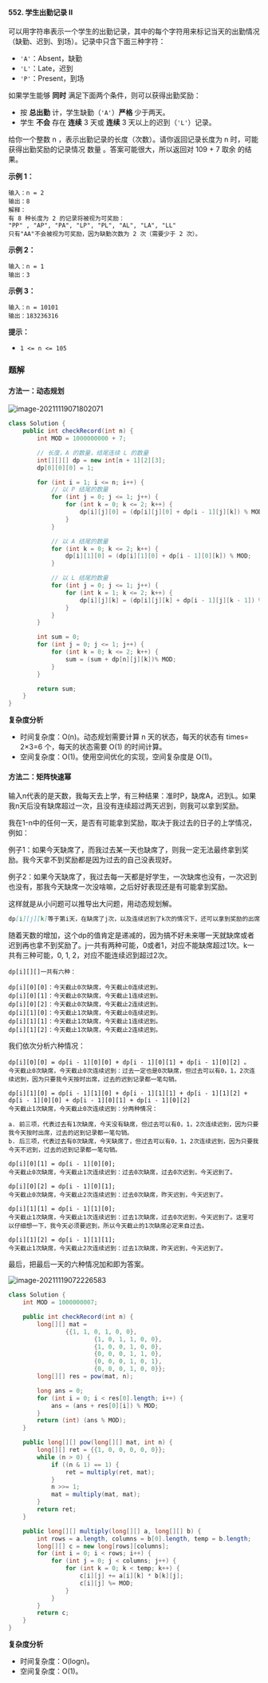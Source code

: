 #### 552. 学生出勤记录 II

可以用字符串表示一个学生的出勤记录，其中的每个字符用来标记当天的出勤情况（缺勤、迟到、到场）。记录中只含下面三种字符：

- `'A'`：Absent，缺勤
- `'L'`：Late，迟到
- `'P'`：Present，到场

如果学生能够 **同时** 满足下面两个条件，则可以获得出勤奖励：

- 按 **总出勤** 计，学生缺勤（`'A'`）**严格** 少于两天。
- 学生 **不会** 存在 **连续** 3 天或 **连续** 3 天以上的迟到（`'L'`）记录。

给你一个整数 n ，表示出勤记录的长度（次数）。请你返回记录长度为 n 时，可能获得出勤奖励的记录情况 数量 。答案可能很大，所以返回对 109 + 7 取余 的结果。

**示例 1：**

```shell
输入：n = 2
输出：8
解释：
有 8 种长度为 2 的记录将被视为可奖励：
"PP" , "AP", "PA", "LP", "PL", "AL", "LA", "LL" 
只有"AA"不会被视为可奖励，因为缺勤次数为 2 次（需要少于 2 次）。
```

**示例 2：**

```shell
输入：n = 1
输出：3
```

**示例 3：**

```shell
输入：n = 10101
输出：183236316
```

**提示：**

- `1 <= n <= 105`

### 题解

#### 方法一：动态规划

![image-20211119071802071](http://gitlab.wsh-study.com/xp-study/LeeteCode/blob/master/矩阵快速幂/images/学生出勤记录II/1.jpg)

```java
class Solution {
    public int checkRecord(int n) {
        int MOD = 1000000000 + 7;

        // 长度，A 的数量，结尾连续 L 的数量
        int[][][] dp = new int[n + 1][2][3];
        dp[0][0][0] = 1;

        for (int i = 1; i <= n; i++) {
            // 以 P 结尾的数量
            for (int j = 0; j <= 1; j++) {
                for (int k = 0; k <= 2; k++) {
                    dp[i][j][0] = (dp[i][j][0] + dp[i - 1][j][k]) % MOD;
                }
            }

            // 以 A 结尾的数量
            for (int k = 0; k <= 2; k++) {
                dp[i][1][0] = (dp[i][1][0] + dp[i - 1][0][k]) % MOD;
            }

            // 以 L 结尾的数量
            for (int j = 0; j <= 1; j++) {
                for (int k = 1; k <= 2; k++) {
                    dp[i][j][k] = (dp[i][j][k] + dp[i - 1][j][k - 1]) % MOD;
                }
            }
        }

        int sum = 0;
        for (int j = 0; j <= 1; j++) {
            for (int k = 0; k <= 2; k++) {
                sum = (sum + dp[n][j][k])% MOD;
            }
        }

        return sum;
    }
}
```

**复杂度分析**

* 时间复杂度：O(n)。动态规划需要计算 n 天的状态，每天的状态有 times= 2×3=6 个，每天的状态需要 O(1) 的时间计算。
* 空间复杂度：O(1)。使用空间优化的实现，空间复杂度是 O(1)。

#### 方法二：矩阵快速幂

输入n代表的是天数，我每天去上学，有三种结果：准时P，缺席A，迟到L。如果我n天后没有缺席超过一次，且没有连续超过两天迟到，则我可以拿到奖励。

我在1-n中的任何一天，是否有可能拿到奖励，取决于我过去的日子的上学情况，例如：

例子1：如果今天缺席了，而我过去某一天也缺席了，则我一定无法最终拿到奖励。我今天拿不到奖励都是因为过去的自己没表现好。

例子2：如果今天缺席了，我过去每一天都是好学生，一次缺席也没有，一次迟到也没有，那我今天缺席一次没啥嘛，之后好好表现还是有可能拿到奖励。

这样就是从小问题可以推导出大问题，用动态规划解。

```markdown
dp[i][j][k]等于第i天，在缺席了j次，以及连续迟到了k次的情况下，还可以拿到奖励的出席排列的数量。
```

随着天数的增加，这个dp的值肯定是递减的，因为搞不好未来哪一天就缺席或者迟到再也拿不到奖励了。j一共有两种可能，0或者1，对应不能缺席超过1次。k一共有三种可能，0, 1, 2，对应不能连续迟到超过2次。

`dp[i][][]一共有六种：`

```shell
dp[i][0][0]：今天截止0次缺席，今天截止0连续迟到。
dp[i][0][1]：今天截止0次缺席，今天截止1连续迟到。
dp[i][0][2]：今天截止0次缺席，今天截止2连续迟到。
dp[i][1][0]：今天截止1次缺席，今天截止0连续迟到。
dp[i][1][1]：今天截止1次缺席，今天截止1连续迟到。
dp[i][1][2]：今天截止1次缺席，今天截止2连续迟到。
```

我们依次分析六种情况：

```shell
dp[i][0][0] = dp[i - 1][0][0] + dp[i - 1][0][1] + dp[i - 1][0][2] 。
今天截止0次缺席，今天截止0次连续迟到：过去一定也是0次缺席，但过去可以有0，1，2次连续迟到，因为只要我今天按时出席，过去的迟到记录都一笔勾销。
```

```shell
dp[i][1][0] = dp[i - 1][1][0] + dp[i - 1][1][1] + dp[i - 1][1][2] + dp[i - 1][0][0] + dp[i - 1][0][1] + dp[i - 1][0][2]
今天截止1次缺席，今天截止0次连续迟到：分两种情况：

a. 前三项，代表过去有1次缺席，今天没有缺席，但过去可以有0，1，2次连续迟到，因为只要我今天按时出席，过去的迟到记录都一笔勾销。
b. 后三项，代表过去有0次缺席，今天缺席了，但过去可以有0，1，2次连续迟到，因为只要我今天不迟到，过去的迟到记录都一笔勾销。
```

```shell
dp[i][0][1] = dp[i - 1][0][0];
今天截止0次缺席，今天截止1次连续迟到：过去0次缺席，过去0次迟到，今天迟到了。
```

```shell
dp[i][0][2] = dp[i - 1][0][1];
今天截止0次缺席，今天截止2次连续迟到：过去0次缺席，昨天迟到，今天迟到了。
```

```shell
dp[i][1][1] = dp[i - 1][1][0];
今天截止1次缺席，今天截止1次连续迟到：过去1次缺席，过去0次迟到，今天迟到了。这里可以仔细想一下，我今天必须要迟到，所以今天截止的1次缺席必定来自过去。
```

```shell
dp[i][1][2] = dp[i - 1][1][1];
今天截止1次缺席，今天截止2次连续迟到：过去1次缺席，昨天迟到，今天迟到了。
```

最后，把最后一天的六种情况加和即为答案。

![image-20211119072226583](http://gitlab.wsh-study.com/xp-study/LeeteCode/blob/master/矩阵快速幂/images/学生出勤记录II/2.jpg)

```java
class Solution {
    int MOD = 1000000007;

    public int checkRecord(int n) {
        long[][] mat =
                {{1, 1, 0, 1, 0, 0},
                        {1, 0, 1, 1, 0, 0},
                        {1, 0, 0, 1, 0, 0},
                        {0, 0, 0, 1, 1, 0},
                        {0, 0, 0, 1, 0, 1},
                        {0, 0, 0, 1, 0, 0}};
        long[][] res = pow(mat, n);

        long ans = 0;
        for (int i = 0; i < res[0].length; i++) {
            ans = (ans + res[0][i]) % MOD;
        }
        return (int) (ans % MOD);
    }

    public long[][] pow(long[][] mat, int n) {
        long[][] ret = {{1, 0, 0, 0, 0, 0}};
        while (n > 0) {
            if ((n & 1) == 1) {
                ret = multiply(ret, mat);
            }
            n >>= 1;
            mat = multiply(mat, mat);
        }
        return ret;
    }

    public long[][] multiply(long[][] a, long[][] b) {
        int rows = a.length, columns = b[0].length, temp = b.length;
        long[][] c = new long[rows][columns];
        for (int i = 0; i < rows; i++) {
            for (int j = 0; j < columns; j++) {
                for (int k = 0; k < temp; k++) {
                    c[i][j] += a[i][k] * b[k][j];
                    c[i][j] %= MOD;
                }
            }
        }
        return c;
    }
}
```

**复杂度分析**

- 时间复杂度：O(logn)。
- 空间复杂度：O(1)。